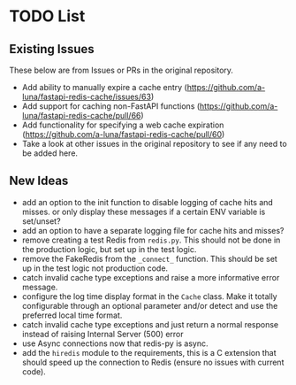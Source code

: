 # TODO List

## Existing Issues

These below are from Issues or PRs in the original repository.

- Add ability to manually expire a cache entry
  (<https://github.com/a-luna/fastapi-redis-cache/issues/63>)
- Add support for caching non-FastAPI functions
  (<https://github.com/a-luna/fastapi-redis-cache/pull/66>)
- Add functionality for specifying a web cache expiration
  (<https://github.com/a-luna/fastapi-redis-cache/pull/60>)
- Take a look at other issues in the original repository to see if any need to
  be added here.

## New Ideas

- add an option to the init function to disable logging of cache hits and
  misses. or only display these messages if a certain ENV variable is set/unset?
- add an option to have a separate logging file for cache hits and misses?
- remove creating a test Redis from `redis.py`. This should not be done in the
  production logic, but set up in the test logic.
- remove the FakeRedis from the `_connect_` function. This should be set up in
  the test logic not production code.
- catch invalid cache type exceptions and raise a more informative error
  message.
- configure the log time display format in the `Cache` class. Make it
  totally configurable through an optional parameter and/or detect and use the
  preferred local time format.
- catch invalid cache type exceptions and just return a normal response
  instead of raising Internal Server (500) error
- use Async connections now that redis-py is async.
- add the `hiredis` module to the requirements, this is a C extension that
  should speed up the connection to Redis (ensure no issues with current code).
